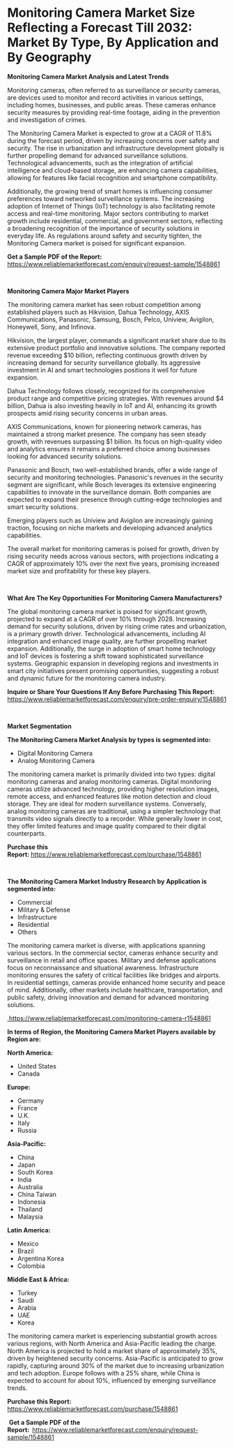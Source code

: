<p><h1>Monitoring Camera Market Size Reflecting a Forecast Till 2032: Market By Type, By Application and By Geography</h1></p><p><strong>Monitoring Camera Market Analysis and Latest Trends</strong></p>
<p><p>Monitoring cameras, often referred to as surveillance or security cameras, are devices used to monitor and record activities in various settings, including homes, businesses, and public areas. These cameras enhance security measures by providing real-time footage, aiding in the prevention and investigation of crimes.</p><p>The Monitoring Camera Market is expected to grow at a CAGR of 11.8% during the forecast period, driven by increasing concerns over safety and security. The rise in urbanization and infrastructure development globally is further propelling demand for advanced surveillance solutions. Technological advancements, such as the integration of artificial intelligence and cloud-based storage, are enhancing camera capabilities, allowing for features like facial recognition and smartphone compatibility.</p><p>Additionally, the growing trend of smart homes is influencing consumer preferences toward networked surveillance systems. The increasing adoption of Internet of Things (IoT) technology is also facilitating remote access and real-time monitoring. Major sectors contributing to market growth include residential, commercial, and government sectors, reflecting a broadening recognition of the importance of security solutions in everyday life. As regulations around safety and security tighten, the Monitoring Camera market is poised for significant expansion.</p></p>
<p><strong>Get a Sample PDF of the Report:&nbsp;</strong> <a href="https://www.reliablemarketforecast.com/enquiry/request-sample/1548861?utm_campaign=2994&utm_medium=2&utm_source=Github&utm_content=ia&utm_term=16042025&utm_id=monitoring-camera">https://www.reliablemarketforecast.com/enquiry/request-sample/1548861</a></p>
<p>&nbsp;</p>
<p><strong>Monitoring Camera Major Market Players</strong></p>
<p><p>The monitoring camera market has seen robust competition among established players such as Hikvision, Dahua Technology, AXIS Communications, Panasonic, Samsung, Bosch, Pelco, Uniview, Avigilon, Honeywell, Sony, and Infinova. </p><p>Hikvision, the largest player, commands a significant market share due to its extensive product portfolio and innovative solutions. The company reported revenue exceeding $10 billion, reflecting continuous growth driven by increasing demand for security surveillance globally. Its aggressive investment in AI and smart technologies positions it well for future expansion.</p><p>Dahua Technology follows closely, recognized for its comprehensive product range and competitive pricing strategies. With revenues around $4 billion, Dahua is also investing heavily in IoT and AI, enhancing its growth prospects amid rising security concerns in urban areas.</p><p>AXIS Communications, known for pioneering network cameras, has maintained a strong market presence. The company has seen steady growth, with revenues surpassing $1 billion. Its focus on high-quality video and analytics ensures it remains a preferred choice among businesses looking for advanced security solutions.</p><p>Panasonic and Bosch, two well-established brands, offer a wide range of security and monitoring technologies. Panasonic's revenues in the security segment are significant, while Bosch leverages its extensive engineering capabilities to innovate in the surveillance domain. Both companies are expected to expand their presence through cutting-edge technologies and smart security solutions.</p><p>Emerging players such as Uniview and Avigilon are increasingly gaining traction, focusing on niche markets and developing advanced analytics capabilities. </p><p>The overall market for monitoring cameras is poised for growth, driven by rising security needs across various sectors, with projections indicating a CAGR of approximately 10% over the next five years, promising increased market size and profitability for these key players.</p></p>
<p>&nbsp;</p>
<p><strong>What Are The Key Opportunities For Monitoring Camera Manufacturers?</strong></p>
<p><p>The global monitoring camera market is poised for significant growth, projected to expand at a CAGR of over 10% through 2028. Increasing demand for security solutions, driven by rising crime rates and urbanization, is a primary growth driver. Technological advancements, including AI integration and enhanced image quality, are further propelling market expansion. Additionally, the surge in adoption of smart home technology and IoT devices is fostering a shift toward sophisticated surveillance systems. Geographic expansion in developing regions and investments in smart city initiatives present promising opportunities, suggesting a robust and dynamic future for the monitoring camera industry.</p></p>
<p><strong>Inquire or Share Your Questions If Any Before Purchasing This Report:</strong> <a href="https://www.reliablemarketforecast.com/enquiry/pre-order-enquiry/1548861?utm_campaign=2994&utm_medium=2&utm_source=Github&utm_content=ia&utm_term=16042025&utm_id=monitoring-camera">https://www.reliablemarketforecast.com/enquiry/pre-order-enquiry/1548861</a></p>
<p>&nbsp;</p>
<p><strong>Market Segmentation</strong></p>
<p><strong>The Monitoring Camera Market Analysis by types is segmented into:</strong></p>
<p><ul><li>Digital Monitoring Camera</li><li>Analog Monitoring Camera</li></ul></p>
<p><p>The monitoring camera market is primarily divided into two types: digital monitoring cameras and analog monitoring cameras. Digital monitoring cameras utilize advanced technology, providing higher resolution images, remote access, and enhanced features like motion detection and cloud storage. They are ideal for modern surveillance systems. Conversely, analog monitoring cameras are traditional, using a simpler technology that transmits video signals directly to a recorder. While generally lower in cost, they offer limited features and image quality compared to their digital counterparts.</p></p>
<p><strong>Purchase this Report:&nbsp;</strong><a href="https://www.reliablemarketforecast.com/purchase/1548861?utm_campaign=2994&utm_medium=2&utm_source=Github&utm_content=ia&utm_term=16042025&utm_id=monitoring-camera">https://www.reliablemarketforecast.com/purchase/1548861</a></p>
<p>&nbsp;</p>
<p><strong>The Monitoring Camera Market Industry Research by Application is segmented into:</strong></p>
<p><ul><li>Commercial</li><li>Military & Defense</li><li>Infrastructure</li><li>Residential</li><li>Others</li></ul></p>
<p><p>The monitoring camera market is diverse, with applications spanning various sectors. In the commercial sector, cameras enhance security and surveillance in retail and office spaces. Military and defense applications focus on reconnaissance and situational awareness. Infrastructure monitoring ensures the safety of critical facilities like bridges and airports. In residential settings, cameras provide enhanced home security and peace of mind. Additionally, other markets include healthcare, transportation, and public safety, driving innovation and demand for advanced monitoring solutions.</p></p>
<p><a href="https://www.reliablemarketforecast.com/monitoring-camera-r1548861?utm_campaign=2994&utm_medium=2&utm_source=Github&utm_content=ia&utm_term=16042025&utm_id=monitoring-camera">&nbsp;https://www.reliablemarketforecast.com/monitoring-camera-r1548861</a></p>
<p><strong>In terms of Region, the Monitoring Camera Market Players available by Region are:</strong></p>
<p>
    <p> <strong> North America: </strong>
        <ul>
            <li>United States</li>
            <li>Canada</li>
        </ul>
        </p> 
    <p> <strong> Europe: </strong>
        <ul>
            <li>Germany</li>
            <li>France</li>
            <li>U.K.</li>
            <li>Italy</li>
            <li>Russia</li>
        </ul>
        </p> 
    <p> <strong> Asia-Pacific: </strong>
        <ul>
            <li>China</li>
            <li>Japan</li>
            <li>South Korea</li>
            <li>India</li>
            <li>Australia</li>
            <li>China Taiwan</li>
            <li>Indonesia</li>
            <li>Thailand</li>
            <li>Malaysia</li>
        </ul>
        </p> 
    <p> <strong> Latin America: </strong>
        <ul>
            <li>Mexico</li>
            <li>Brazil</li>
            <li>Argentina Korea</li>
            <li>Colombia</li>
        </ul>
        </p> 
    <p> <strong> Middle East & Africa: </strong>
        <ul>
            <li>Turkey</li>
            <li>Saudi</li>
            <li>Arabia</li>
            <li>UAE</li>
            <li>Korea</li>
        </ul>
    </p>
    </p>
<p><p>The monitoring camera market is experiencing substantial growth across various regions, with North America and Asia-Pacific leading the charge. North America is projected to hold a market share of approximately 35%, driven by heightened security concerns. Asia-Pacific is anticipated to grow rapidly, capturing around 30% of the market due to increasing urbanization and tech adoption. Europe follows with a 25% share, while China is expected to account for about 10%, influenced by emerging surveillance trends.</p></p>
<p><strong>Purchase this Report: </strong><a href="https://www.reliablemarketforecast.com/purchase/1548861?utm_campaign=2994&utm_medium=2&utm_source=Github&utm_content=ia&utm_term=16042025&utm_id=monitoring-camera">https://www.reliablemarketforecast.com/purchase/1548861</a></p>
<p>&nbsp;<strong>Get a Sample PDF of the Report:&nbsp;&nbsp;</strong><a href="https://www.reliablemarketforecast.com/enquiry/request-sample/1548861?utm_campaign=2994&utm_medium=2&utm_source=Github&utm_content=ia&utm_term=16042025&utm_id=monitoring-camera">https://www.reliablemarketforecast.com/enquiry/request-sample/1548861</a></p>
<p><strong></strong></p>
<p><p></p><p></p><p></p></p>
